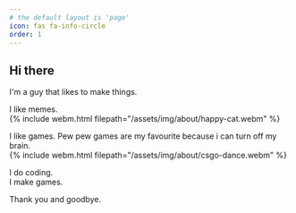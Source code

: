 ```yaml
---
# the default layout is 'page'
icon: fas fa-info-circle
order: 1
---
```


## Hi there
I'm a guy that likes to make things.  

I like memes.  
{% include webm.html filepath="/assets/img/about/happy-cat.webm" %}
  

I like games. Pew pew games are my favourite because i can turn off my brain.  
{% include webm.html filepath="/assets/img/about/csgo-dance.webm" %}

I do coding.  
I make games.  

Thank you and goodbye.
